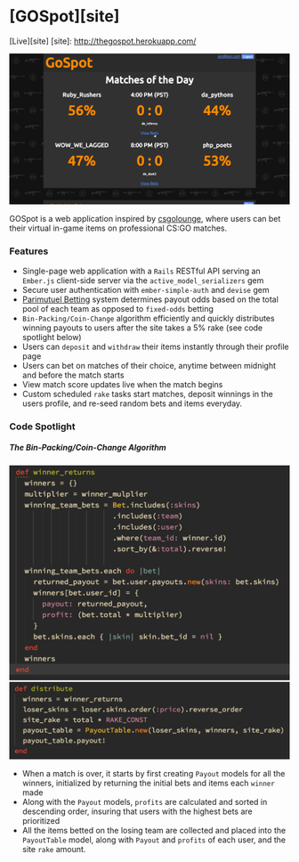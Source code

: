 # [GOSpot][site]

[Live][site]
[site]: http://thegospot.herokuapp.com/

![screenshot]

[screenshot]: ./images/gospot.gif

GOSpot is a web application inspired by [csgolounge][csgolounge], where users can bet their virtual in-game items on professional CS:GO matches.

[csgolounge]: http://csgolounge.com
[parimutuel]: https://en.wikipedia.org/wiki/Parimutuel_betting

### Features

- Single-page web application with a `Rails` RESTful API serving an `Ember.js` client-side server via the `active_model_serializers` gem
- Secure user authentication with `ember-simple-auth` and `devise` gem
- [Parimutuel Betting][parimutuel] system determines payout odds based on the total pool of each team as opposed to `fixed-odds` betting
- `Bin-Packing/Coin-Change` algorithm efficiently and quickly distributes winning payouts to users after the site takes a 5% rake (see code spotlight below)
- Users can `deposit` and `withdraw` their items instantly through their profile page
- Users can bet on matches of their choice, anytime between midnight and before the match starts
- View match score updates live when the match begins
- Custom scheduled `rake` tasks start matches, deposit winnings in the users profile, and re-seed random bets and items everyday.

### Code Spotlight

##### The Bin-Packing/Coin-Change Algorithm

![winner_returns]
![distribute]

[winner_returns]: ./images/winner_returns.png
[distribute]: ./images/distribute.png

- When a match is over, it starts by first creating `Payout` models for all the winners, initialized by returning the initial bets and items each `winner` made
- Along with the `Payout` models, `profits` are calculated and sorted in descending order, insuring that users with the highest bets are prioritized
- All the items betted on the losing team are collected and placed into the `PayoutTable` model, along with `Payout` and `profits` of each user, and the site `rake` amount.
